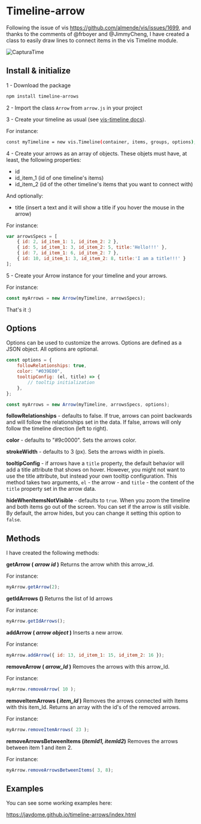 # Timeline-arrow

Following the issue of vis https://github.com/almende/vis/issues/1699, and thanks to the comments of @frboyer and @JimmyCheng, I have created a class to easily draw lines to connect items in the vis Timeline module.

![CapturaTime](https://user-images.githubusercontent.com/36993404/59111595-9d830600-8941-11e9-8cb8-8d7b72701a71.JPG)


## Install & initialize

1 - Download the package

```bash
npm install timeline-arrows
```

2 - Import the class `Arrow` from `arrow.js` in your project


3 - Create your timeline as usual (see [vis-timeline docs](https://visjs.github.io/vis-timeline/docs/timeline/)).

For instance:

```bash
const myTimeline = new vis.Timeline(container, items, groups, options);
```


4 - Create your arrows as an array of objects. These objets must have, at least, the following properties:
* id
* id_item_1 (id of one timeline's items)
* id_item_2 (id of the other timeline's items that you want to connect with)

And optionally:
* title (insert a text and it will show a title if you hover the mouse in the arrow)

For instance:

```javascript
var arrowsSpecs = [
    { id: 2, id_item_1: 1, id_item_2: 2 },
    { id: 5, id_item_1: 3, id_item_2: 5, title:'Hello!!!' },
    { id: 7, id_item_1: 6, id_item_2: 7 },
    { id: 10, id_item_1: 3, id_item_2: 8, title:'I am a title!!!' }
];
```

5 - Create your Arrow instance for your timeline and your arrows.

For instance:

```javascript
const myArrows = new Arrow(myTimeline, arrowsSpecs);
```

That's it :)


## Options

Options can be used to customize the arrows. Options are defined as a JSON object. All options are optional.

```javascript
const options = {
    followRelationships: true,
    color: "#039E00",
    tooltipConfig: (el, title) => {
        // tooltip initialization
    },
};

const myArrows = new Arrow(myTimeline, arrowsSpecs, options);
```

**followRelationships** - defaults to false.
If true, arrows can point backwards and will follow the relationships set in the data. If false, arrows will only follow the timeline direction (left to right).

**color** - defaults to "#9c0000".
Sets the arrows color.

**strokeWidth** - defaults to 3 (px).
Sets the arrows width in pixels.

**tooltipConfig** - if arrows have a `title` property, the default behavior will add a title attribute that shows on hover. However, you might not want to use the title attribute, but instead your own tooltip configuration.
This method takes two arguments, `el` - the arrow - and `title` - the content of the `title` property set in the arrow data.

**hideWhenItemsNotVisible** - defaults to `true`.
When you zoom the timeline and both items go out of the screen. You can set if the arrow is still visible. By default, the arrow hides, but you can change it setting this option to `false`.

## Methods

I have created the following methods:

**getArrow ( *arrow id* )**  Returns the arrow whith this arrow_id.

For instance:

```javascript
myArrow.getArrow(2);
```

**getIdArrows ()** Returns the list of Id arrows

For instance:

```javascript
myArrow.getIdArrows();
```

**addArrow ( *arrow object* )**  Inserts a new arrow.

For instance:

```javascript
myArrow.addArrow({ id: 13, id_item_1: 15, id_item_2: 16 });
```

**removeArrow ( *arrow_Id* )**   Removes the arrows with this arrow_Id.

For instance:

```javascript
myArrow.removeArrow( 10 );
```

**removeItemArrows ( *item_Id* )**   Removes the arrows connected with Items with this item_Id. Returns an array with the id's of the removed arrows.

For instance:

```javascript
myArrow.removeItemArrows( 23 );
```

**removeArrowsBetweenItems (*itemId1, itemId2*)**  Removes the arrows between item 1 and item 2.

For instance:

```javascript
myArrow.removeArrowsBetweenItems( 3, 8);
```

## Examples

You can see some working examples here:

https://javdome.github.io/timeline-arrows/index.html

